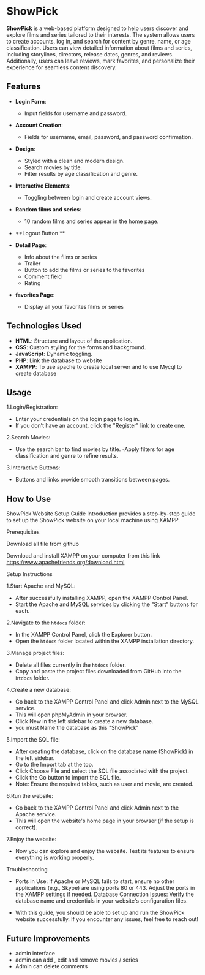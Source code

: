 # ShowPick

**ShowPick** is a web-based platform designed to help users discover and explore films and series tailored to their interests. The system allows users to create accounts, log in,
and search for content by genre, name, or age classification. Users can view detailed information about films and series, including storylines, directors, release dates, genres,
and reviews. Additionally, users can leave reviews, mark favorites, and personalize their
experience for seamless content discovery.

## Features

- **Login Form**: 
  - Input fields for username and password.
  
- **Account Creation**: 
  - Fields for username, email, password, and password confirmation.
  
- **Design**:
  - Styled with a clean and modern design.
  - Search movies by title.
  - Filter results by age classification and genre.

- **Interactive Elements**:
  - Toggling between login and create account views.

- **Random films and series**:
  - 10 random films and series appear in the home page.

- **Logout Button **

- **Detail Page**:
  - Info about the films or series
  - Trailer
  - Button to add the films or series to the favorites
  - Comment field
  - Rating 

- **favorites Page**:
  - Display all your favorites films or series
   
## Technologies Used

- **HTML**: Structure and layout of the application.
- **CSS**: Custom styling for the forms and background.
- **JavaScript**: Dynamic toggling.
-  **PHP**: Link the database to website
-  **XAMPP**: To use apache to create local server and to use Mycql to create database 

## Usage

1.Login/Registration:
- Enter your credentials on the login page to log in.
- If you don’t have an account, click the "Register" link to create one.
  
2.Search Movies:
- Use the search bar to find movies by title.
-Apply filters for age classification and genre to refine results.

3.Interactive Buttons:
- Buttons and links provide smooth transitions between pages.


## How to Use


ShowPick Website Setup Guide
Introduction
 provides a step-by-step guide to set up the ShowPick website on your local machine using XAMPP.

Prerequisites

Download all file from github

Download and install XAMPP on your computer from this link https://www.apachefriends.org/download.html

Setup Instructions

1.Start Apache and MySQL:
- After successfully installing XAMPP, open the XAMPP Control Panel.
- Start the Apache and MySQL services by clicking the "Start" buttons for each.

2.Navigate to the `htdocs` folder:
- In the XAMPP Control Panel, click the Explorer button.
- Open the `htdocs` folder located within the XAMPP installation directory.


3.Manage project files:
- Delete all files currently in the `htdocs` folder.
- Copy and paste the project files downloaded from GitHub into the `htdocs` folder.


4.Create a new database:
- Go back to the XAMPP Control Panel and click Admin next to the MySQL service.
- This will open phpMyAdmin in your browser.
- Click New in the left sidebar to create a new database.
- you must Name the database as this "ShowPick" 


5.Import the SQL file:
- After creating the database, click on the database name (ShowPick) in the left sidebar.
- Go to the Import tab at the top.
- Click Choose File and select the SQL file associated with the project.
- Click the Go button to import the SQL file.
- Note: Ensure the required tables, such as user and movie, are created.


6.Run the website:
- Go back to the XAMPP Control Panel and click Admin next to the Apache service.
- This will open the website's home page in your browser (if the setup is correct).


7.Enjoy the website:
- Now you can explore and enjoy the website. Test its features to ensure everything is working properly. 


Troubleshooting
- Ports in Use: If Apache or MySQL fails to start, ensure no other applications (e.g., Skype) are using ports 80 or 443. Adjust the ports in the XAMPP settings if needed.
Database Connection Issues: Verify the database name and credentials in your website's configuration files.

- With this guide, you should be able to set up and run the ShowPick website successfully. If you encounter any issues, feel free to reach out!


## Future Improvements

- admin interface
- admin can add , edit and remove movies / series
- Admin can delete comments


